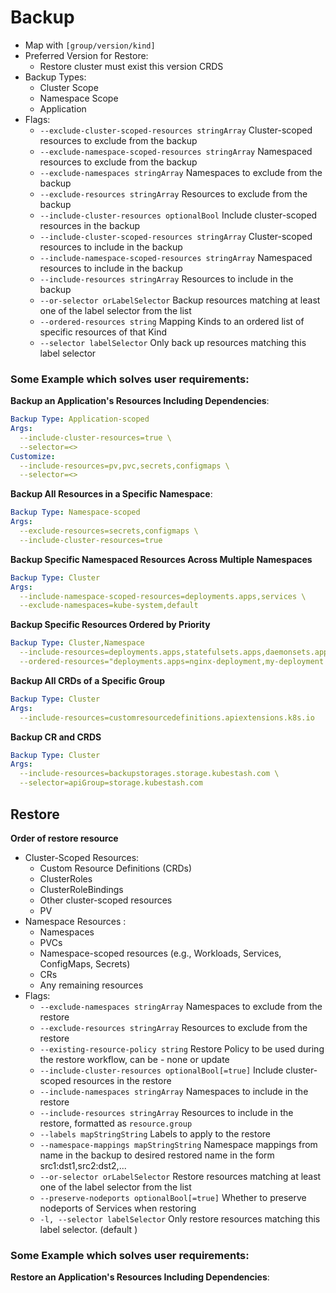 # Backup
- Map with `[group/version/kind]`
- Preferred Version for Restore: 
  - Restore cluster must exist this version CRDS
- Backup Types:
  - Cluster Scope
  - Namespace Scope
  - Application
- Flags:
  - `--exclude-cluster-scoped-resources stringArray`       Cluster-scoped resources to exclude from the backup
  - `--exclude-namespace-scoped-resources stringArray`     Namespaced resources to exclude from the backup
  - `--exclude-namespaces stringArray`                     Namespaces to exclude from the backup
  - `--exclude-resources stringArray`                      Resources to exclude from the backup
  - `--include-cluster-resources optionalBool`             Include cluster-scoped resources in the backup
  - `--include-cluster-scoped-resources stringArray`       Cluster-scoped resources to include in the backup
  - `--include-namespace-scoped-resources stringArray`     Namespaced resources to include in the backup
  - `--include-resources stringArray`                      Resources to include in the backup
  - `--or-selector orLabelSelector`                        Backup resources matching at least one of the label selector from the list
  - `--ordered-resources string`                           Mapping Kinds to an ordered list of specific resources of that Kind
  - `--selector labelSelector`                             Only back up resources matching this label selector

### **Some Example which solves user requirements:**

**Backup an Application's Resources Including Dependencies**:

```yaml
Backup Type: Application-scoped 
Args:
  --include-cluster-resources=true \
  --selector=<>
Customize:
  --include-resources=pv,pvc,secrets,configmaps \
  --selector=<>
```

**Backup All Resources in a Specific Namespace**:
```yaml
Backup Type: Namespace-scoped
Args:
  --exclude-resources=secrets,configmaps \
  --include-cluster-resources=true
```
**Backup Specific Namespaced Resources Across Multiple Namespaces**
```yaml
Backup Type: Cluster
Args:
  --include-namespace-scoped-resources=deployments.apps,services \
  --exclude-namespaces=kube-system,default
```
**Backup Specific Resources Ordered by Priority**
```yaml
Backup Type: Cluster,Namespace
  --include-resources=deployments.apps,statefulsets.apps,daemonsets.apps \
  --ordered-resources="deployments.apps=nginx-deployment,my-deployment statefulsets.apps=my-statefulset daemonsets.apps=my-daemonset"
```
**Backup All CRDs of a Specific Group**
```yaml
Backup Type: Cluster
Args:
  --include-resources=customresourcedefinitions.apiextensions.k8s.io
```
**Backup CR and CRDS**
```yaml
Backup Type: Cluster
Args:
  --include-resources=backupstorages.storage.kubestash.com \
  --selector=apiGroup=storage.kubestash.com
```

## Restore

**Order of restore resource**

- Cluster-Scoped Resources: 
  - Custom Resource Definitions (CRDs)
  - ClusterRoles
  - ClusterRoleBindings
  - Other cluster-scoped resources
  - PV
- Namespace Resources :
  - Namespaces
  - PVCs
  - Namespace-scoped resources (e.g., Workloads, Services, ConfigMaps, Secrets)
  - CRs
  - Any remaining resources
- Flags: 
  - `--exclude-namespaces stringArray`                  Namespaces to exclude from the restore
  - `--exclude-resources stringArray`                   Resources to exclude from the restore
  - `--existing-resource-policy string`                 Restore Policy to be used during the restore workflow, can be - none or update
  - `--include-cluster-resources optionalBool[=true]`   Include cluster-scoped resources in the restore
  - `--include-namespaces stringArray`                  Namespaces to include in the restore
  - `--include-resources stringArray`                   Resources to include in the restore, formatted as `resource.group`
  - `--labels mapStringString`                          Labels to apply to the restore
  - `--namespace-mappings mapStringString`              Namespace mappings from name in the backup to desired restored name in the form src1:dst1,src2:dst2,...
  - `--or-selector orLabelSelector`                     Restore resources matching at least one of the label selector from the list
  - `--preserve-nodeports optionalBool[=true]`          Whether to preserve nodeports of Services when restoring
  - `-l, --selector labelSelector`                      Only restore resources matching this label selector. (default <none>)

### **Some Example which solves user requirements:**

**Restore an Application's Resources Including Dependencies**:

